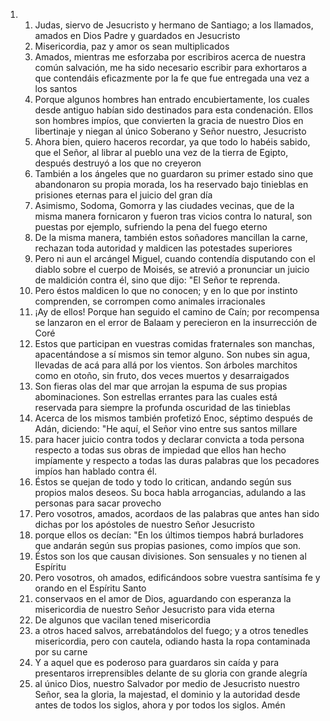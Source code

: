 <ol>
  <li>
    <ol>
      <li>Judas, siervo de Jesucristo y hermano de Santiago; a los llamados, amados en Dios Padre y guardados en Jesucristo</li>
      <li>Misericordia, paz y amor os sean multiplicados</li>
      <li>Amados, mientras me esforzaba por escribiros acerca de nuestra común salvación, me ha sido necesario escribir para exhortaros a que contendáis eficazmente por la fe que fue entregada una vez a los santos</li>
      <li>Porque algunos hombres han entrado encubiertamente, los cuales desde antiguo habían sido destinados para esta condenación. Ellos son hombres impíos, que convierten la gracia de nuestro Dios en libertinaje y niegan al único Soberano y Señor nuestro, Jesucristo</li>
      <li>Ahora bien, quiero haceros recordar, ya que todo lo habéis sabido, que el Señor, al librar al pueblo una vez de la tierra de Egipto, después destruyó a los que no creyeron</li>
      <li>También a los ángeles que no guardaron su primer estado sino que abandonaron su propia morada, los ha reservado bajo tinieblas en prisiones eternas para el juicio del gran día</li>
      <li>Asimismo, Sodoma, Gomorra y las ciudades vecinas, que de la misma manera fornicaron y fueron tras vicios contra lo natural, son puestas por ejemplo, sufriendo la pena del fuego eterno</li>
      <li>De la misma manera, también estos soñadores mancillan la carne, rechazan toda autoridad y maldicen las potestades superiores</li>
      <li>Pero ni aun el arcángel Miguel, cuando contendía disputando con el diablo sobre el cuerpo de Moisés, se atrevió a pronunciar un juicio de maldición contra él, sino que dijo: "El Señor te reprenda.</li>
      <li>Pero éstos maldicen lo que no conocen; y en lo que por instinto comprenden, se corrompen como animales irracionales</li>
      <li>¡Ay de ellos! Porque han seguido el camino de Caín; por recompensa se lanzaron en el error de Balaam y perecieron en la insurrección de Coré</li>
      <li>Estos que participan en vuestras comidas fraternales son manchas, apacentándose a sí mismos sin temor alguno. Son nubes sin agua, llevadas de acá para allá por los vientos. Son árboles marchitos como en otoño, sin fruto, dos veces muertos y desarraigados</li>
      <li>Son fieras olas del mar que arrojan la espuma de sus propias abominaciones. Son estrellas errantes para las cuales está reservada para siempre la profunda oscuridad de las tinieblas</li>
      <li>Acerca de los mismos también profetizó Enoc, séptimo después de Adán, diciendo: "He aquí, el Señor vino entre sus santos millare</li>
      <li>para hacer juicio contra todos y declarar convicta a toda persona respecto a todas sus obras de impiedad que ellos han hecho impíamente y respecto a todas las duras palabras que los pecadores impíos han hablado contra él.</li>
      <li>Éstos se quejan de todo y todo lo critican, andando según sus propios malos deseos. Su boca habla arrogancias, adulando a las personas para sacar provecho</li>
      <li>Pero vosotros, amados, acordaos de las palabras que antes han sido dichas por los apóstoles de nuestro Señor Jesucristo</li>
      <li>porque ellos os decían: "En los últimos tiempos habrá burladores que andarán según sus propias pasiones, como impíos que son.</li>
      <li>Éstos son los que causan divisiones. Son sensuales y no tienen al Espíritu</li>
      <li>Pero vosotros, oh amados, edificándoos sobre vuestra santísima fe y orando en el Espíritu Santo</li>
      <li>conservaos en el amor de Dios, aguardando con esperanza la misericordia de nuestro Señor Jesucristo para vida eterna</li>
      <li>De algunos que vacilan tened misericordia</li>
      <li>a otros haced salvos, arrebatándolos del fuego; y a otros tenedles misericordia, pero con cautela, odiando hasta la ropa contaminada por su carne</li>
      <li>Y a aquel que es poderoso para guardaros sin caída y para presentaros irreprensibles delante de su gloria con grande alegría</li>
      <li>al único Dios, nuestro Salvador por medio de Jesucristo nuestro Señor, sea la gloria, la majestad, el dominio y la autoridad desde antes de todos los siglos, ahora y por todos los siglos. Amén</li>
    </ol>
  </li>
</ol>